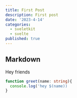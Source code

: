 ```yaml
---
title: First Post
description: First post
date: '2023-4-14'
categories:
  - sveletkit
  - svelte
published: true
---
```


## Markdown

Hey friends

```ts
function greet(name: string){
  console.log('hey $(name))
}
```
